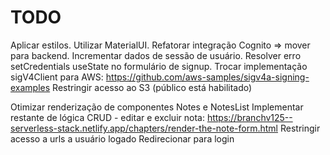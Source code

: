 # TODO

Aplicar estilos. Utilizar MaterialUI.
Refatorar integração Cognito => mover para backend.
Incrementar dados de sessão de usuário.
Resolver erro setCredentials useState no formulário de signup.
Trocar implementação sigV4Client para AWS: https://github.com/aws-samples/sigv4a-signing-examples
Restringir acesso ao S3 (público está habilitado)

Otimizar renderização de componentes Notes e NotesList
Implementar restante de lógica CRUD - editar e excluir nota: https://branchv125--serverless-stack.netlify.app/chapters/render-the-note-form.html
Restringir acesso a urls a usuário logado
Redirecionar para login
